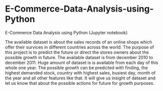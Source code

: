 # E-Commerce-Data-Analysis-using-Python
E-Commerce Data Analysis using Python (Jupyter notebook)

The available dataset is about the sales records of an online shops which offer their survices in different
countries across the world. The purpose of this project is to predict the future or direct the stores owners about
the possible growth in future. The available dataset is from december 2010 to december 2011. Huge amount of
dataset is is available from each day of this whole one year. The possible growth can be predicted with finding,
the highest demanded stock, country with highest sales, busiest day, month of the year and all other features
like that. It will give us insight of dataset and let us know that about the possible actions for future for growth
purposes.
